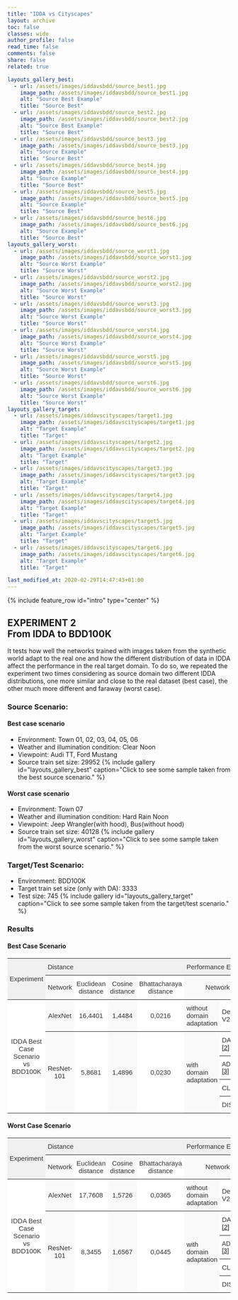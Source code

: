 ```yaml
---
title: "IDDA vs Cityscapes"
layout: archive
toc: false
classes: wide
author_profile: false
read_time: false
comments: false
share: false
related: true

layouts_gallery_best:
  - url: /assets/images/iddavsbdd/source_best1.jpg
    image_path: /assets/images/iddavsbdd/source_best1.jpg
    alt: "Source Best Example"
    title: "Source Best"
  - url: /assets/images/iddavsbdd/source_best2.jpg
    image_path: /assets/images/iddavsbdd/source_best2.jpg
    alt: "Source Best Example"
    title: "Source Best"
  - url: /assets/images/iddavsbdd/source_best3.jpg
    image_path: /assets/images/iddavsbdd/source_best3.jpg
    alt: "Source Example"
    title: "Source Best"
  - url: /assets/images/iddavsbdd/source_best4.jpg
    image_path: /assets/images/iddavsbdd/source_best4.jpg
    alt: "Source Example"
    title: "Source Best"
  - url: /assets/images/iddavsbdd/source_best5.jpg
    image_path: /assets/images/iddavsbdd/source_best5.jpg
    alt: "Source Example"
    title: "Source Best"
  - url: /assets/images/iddavsbdd/source_best6.jpg
    image_path: /assets/images/iddavsbdd/source_best6.jpg
    alt: "Source Example"
    title: "Source Best"
layouts_gallery_worst:
  - url: /assets/images/iddavsbdd/source_worst1.jpg
    image_path: /assets/images/iddavsbdd/source_worst1.jpg
    alt: "Source Worst Example"
    title: "Source Worst"
  - url: /assets/images/iddavsbdd/source_worst2.jpg
    image_path: /assets/images/iddavsbdd/source_worst2.jpg
    alt: "Source Worst Example"
    title: "Source Worst"
  - url: /assets/images/iddavsbdd/source_worst3.jpg
    image_path: /assets/images/iddavsbdd/source_worst3.jpg
    alt: "Source Worst Example"
    title: "Source Worst"
  - url: /assets/images/iddavsbdd/source_worst4.jpg
    image_path: /assets/images/iddavsbdd/source_worst4.jpg
    alt: "Source Worst Example"
    title: "Source Worst"
  - url: /assets/images/iddavsbdd/source_worst5.jpg
    image_path: /assets/images/iddavsbdd/source_worst5.jpg
    alt: "Source Worst Example"
    title: "Source Worst"
  - url: /assets/images/iddavsbdd/source_worst6.jpg
    image_path: /assets/images/iddavsbdd/source_worst6.jpg
    alt: "Source Worst Example"
    title: "Source Worst"
layouts_gallery_target:
  - url: /assets/images/iddavscityscapes/target1.jpg
    image_path: /assets/images/iddavscityscapes/target1.jpg
    alt: "Target Example"
    title: "Target"
  - url: /assets/images/iddavscityscapes/target2.jpg
    image_path: /assets/images/iddavscityscapes/target2.jpg
    alt: "Target Example"
    title: "Target"
  - url: /assets/images/iddavscityscapes/target3.jpg
    image_path: /assets/images/iddavscityscapes/target3.jpg
    alt: "Target Example"
    title: "Target"
  - url: /assets/images/iddavscityscapes/target4.jpg
    image_path: /assets/images/iddavscityscapes/target4.jpg
    alt: "Target Example"
    title: "Target"
  - url: /assets/images/iddavscityscapes/target5.jpg
    image_path: /assets/images/iddavscityscapes/target5.jpg
    alt: "Target Example"
    title: "Target"
  - url: /assets/images/iddavscityscapes/target6.jpg
    image_path: /assets/images/iddavscityscapes/target6.jpg
    alt: "Target Example"
    title: "Target"

last_modified_at: 2020-02-29T14:47:43+01:00
---
```

{% include feature_row id="intro" type="center" %}

## EXPERIMENT 2<br>From IDDA to BDD100K
It tests how well the networks trained with images taken from the synthetic world adapt to the real one and how the different distribution 
of data in IDDA affect the performance in the real target domain. To do so, we repeated the experiment two times considering as source domain 
two different IDDA distributions, one more similar and close to the real dataset (best case), the other much more different and faraway (worst case).


### Source Scenario: 
#### Best case scenario
- Environment: Town 01, 02, 03, 04, 05, 06
- Weather and illumination condition: Clear Noon
- Viewpoint: Audi TT, Ford Mustang
- Source train set size: 29952
{% include gallery id="layouts_gallery_best" caption="Click to see some sample taken from the best source scenario." %}
#### Worst case scenario
- Environment: Town 07
- Weather and illumination condition: Hard Rain Noon
- Viewpoint: Jeep Wrangler(with hood), Bus(without hood)
- Source train set size: 40128
{% include gallery id="layouts_gallery_worst" caption="Click to see some sample taken from the worst source scenario." %}

### Target/Test Scenario:
- Environment: BDD100K
- Target train set size (only with DA): 3333
- Test size: 745
{% include gallery id="layouts_gallery_target" caption="Click to see some sample taken from the target/test scenario." %}

### Results
#### Best Case Scenario
<style type="text/css">
.tg  {border-collapse:collapse;border-spacing:0;border-color:#ccc;}
.tg td{font-family:Arial, sans-serif;font-size:14px;padding:10px 5px;border-style:solid;border-width:0px;overflow:hidden;word-break:normal;border-top-width:1px;border-bottom-width:1px;border-color:#ccc;color:#333;background-color:#fff;}
.tg th{font-family:Arial, sans-serif;font-size:14px;font-weight:normal;padding:10px 5px;border-style:solid;border-width:0px;overflow:hidden;word-break:normal;border-top-width:1px;border-bottom-width:1px;border-color:#ccc;color:#333;background-color:#f0f0f0;}
.tg .tg-g1sy{background-color:#f9f9f9;font-size:15px;border-color:inherit;text-align:center;vertical-align:middle}
.tg .tg-8ot9{font-size:15px;border-color:inherit;text-align:center;vertical-align:top}
.tg .tg-zeup{background-color:#f9f9f9;font-style:italic;font-size:15px;border-color:inherit;text-align:center;vertical-align:middle}
.tg .tg-8jvv{font-size:15px;border-color:inherit;text-align:left;vertical-align:top}
.tg .tg-c3ow{border-color:inherit;text-align:center;vertical-align:top}
.tg .tg-yk9p{font-size:15px;border-color:inherit;text-align:center;vertical-align:middle}
.tg .tg-z8x8{background-color:#f9f9f9;font-size:15px;border-color:inherit;text-align:left;vertical-align:middle}
.tg .tg-4dm3{font-size:15px;border-color:inherit;text-align:left;vertical-align:middle}
.tg .tg-7xkh{background-color:#f9f9f9;font-style:italic;font-size:15px;border-color:inherit;text-align:center;vertical-align:top}
.tg .tg-0pky{border-color:inherit;text-align:left;vertical-align:top}
.tg .tg-abip{background-color:#f9f9f9;border-color:inherit;text-align:center;vertical-align:top}
</style>
<table class="tg">
  <tr>
    <th class="tg-yk9p" rowspan="2">Experiment </th>
    <th class="tg-8jvv" colspan="4">Distance</th>
    <th class="tg-8jvv" colspan="4">Performance Evaluation</th>
  </tr>
  <tr>
    <td class="tg-g1sy">Network</td>
    <td class="tg-yk9p">Euclidean<br>distance</td>
    <td class="tg-g1sy">Cosine<br>distance</td>
    <td class="tg-yk9p">Bhattacharaya<br>distance</td>
    <td class="tg-g1sy" colspan="2">Network</td>
    <td class="tg-g1sy">Code Available</td>
    <td class="tg-yk9p">mIoU (%)</td>
  </tr>
  <tr>
    <td class="tg-yk9p" rowspan="5">IDDA Best Case Scenario<br>vs<br>BDD100K </td>
    <td class="tg-g1sy">AlexNet</td>
    <td class="tg-yk9p">16,4401</td>
    <td class="tg-g1sy">1,4484</td>
    <td class="tg-yk9p">0,0216</td>
    <td class="tg-z8x8">without <br>domain <br>adaptation</td>
    <td class="tg-4dm3">DeepLab V2 <a href="https://arxiv.org/pdf/1606.00915.pdf">[1]</a></td>
    <td class="tg-zeup">(soon)</td>
    <td class="tg-yk9p">24,18</td>
  </tr>
  <tr>
    <td class="tg-g1sy" rowspan="4">ResNet-101</td>
    <td class="tg-yk9p" rowspan="4">5,8681</td>
    <td class="tg-g1sy" rowspan="4">1,4896</td>
    <td class="tg-yk9p" rowspan="4">0,0230</td>
    <td class="tg-z8x8" rowspan="4">with <br>domain<br>adaptation</td>
    <td class="tg-8jvv">DADA <a href="http://openaccess.thecvf.com/content_ICCV_2019/papers/Vu_DADA_Depth-Aware_Domain_Adaptation_in_Semantic_Segmentation_ICCV_2019_paper.pdf">[2]</a></td>
    <td class="tg-7xkh">(soon)</td>
    <td class="tg-8ot9">29,58</td>
  </tr>
  <tr>
    <td class="tg-0pky">ADVENT <a href="http://openaccess.thecvf.com/content_CVPR_2019/papers/Vu_ADVENT_Adversarial_Entropy_Minimization_for_Domain_Adaptation_in_Semantic_Segmentation_CVPR_2019_paper.pdf">[3]</a></td>
    <td class="tg-abip">(soon)</td>
    <td class="tg-c3ow">33,18</td>
  </tr>
  <tr>
    <td class="tg-4dm3">CLAN <a href="http://openaccess.thecvf.com/content_CVPR_2019/papers/Luo_Taking_a_Closer_Look_at_Domain_Shift_Category-Level_Adversaries_for_CVPR_2019_paper.pdf">[4]</a></td>
    <td class="tg-zeup">(soon)</td>
    <td class="tg-yk9p">33,47</td>
  </tr>
  <tr>
    <td class="tg-8jvv">DISE <a href="http://openaccess.thecvf.com/content_CVPR_2019/papers/Chang_All_About_Structure_Adapting_Structural_Information_Across_Domains_for_Boosting_CVPR_2019_paper.pdf">[5]</a></td>
    <td class="tg-7xkh">(soon)</td>
    <td class="tg-8ot9">40,09</td>
  </tr>
</table>

#### Worst Case Scenario
<style type="text/css">
.tg  {border-collapse:collapse;border-spacing:0;border-color:#ccc;}
.tg td{font-family:Arial, sans-serif;font-size:14px;padding:10px 5px;border-style:solid;border-width:0px;overflow:hidden;word-break:normal;border-top-width:1px;border-bottom-width:1px;border-color:#ccc;color:#333;background-color:#fff;}
.tg th{font-family:Arial, sans-serif;font-size:14px;font-weight:normal;padding:10px 5px;border-style:solid;border-width:0px;overflow:hidden;word-break:normal;border-top-width:1px;border-bottom-width:1px;border-color:#ccc;color:#333;background-color:#f0f0f0;}
.tg .tg-g1sy{background-color:#f9f9f9;font-size:15px;border-color:inherit;text-align:center;vertical-align:middle}
.tg .tg-8ot9{font-size:15px;border-color:inherit;text-align:center;vertical-align:top}
.tg .tg-zeup{background-color:#f9f9f9;font-style:italic;font-size:15px;border-color:inherit;text-align:center;vertical-align:middle}
.tg .tg-8jvv{font-size:15px;border-color:inherit;text-align:left;vertical-align:top}
.tg .tg-c3ow{border-color:inherit;text-align:center;vertical-align:top}
.tg .tg-yk9p{font-size:15px;border-color:inherit;text-align:center;vertical-align:middle}
.tg .tg-z8x8{background-color:#f9f9f9;font-size:15px;border-color:inherit;text-align:left;vertical-align:middle}
.tg .tg-4dm3{font-size:15px;border-color:inherit;text-align:left;vertical-align:middle}
.tg .tg-7xkh{background-color:#f9f9f9;font-style:italic;font-size:15px;border-color:inherit;text-align:center;vertical-align:top}
.tg .tg-0pky{border-color:inherit;text-align:left;vertical-align:top}
.tg .tg-abip{background-color:#f9f9f9;border-color:inherit;text-align:center;vertical-align:top}
</style>
<table class="tg">
  <tr>
    <th class="tg-yk9p" rowspan="2">Experiment </th>
    <th class="tg-8jvv" colspan="4">Distance</th>
    <th class="tg-8jvv" colspan="4">Performance Evaluation</th>
  </tr>
  <tr>
    <td class="tg-g1sy">Network</td>
    <td class="tg-yk9p">Euclidean<br>distance</td>
    <td class="tg-g1sy">Cosine<br>distance</td>
    <td class="tg-yk9p">Bhattacharaya<br>distance</td>
    <td class="tg-g1sy" colspan="2">Network</td>
    <td class="tg-g1sy">Code Available</td>
    <td class="tg-yk9p">mIoU (%)</td>
  </tr>
  <tr>
    <td class="tg-yk9p" rowspan="5">IDDA Best Case Scenario<br>vs<br>BDD100K </td>
    <td class="tg-g1sy">AlexNet</td>
    <td class="tg-yk9p">17,7608</td>
    <td class="tg-g1sy">1,5726</td>
    <td class="tg-yk9p">0,0365</td>
    <td class="tg-z8x8">without <br>domain <br>adaptation</td>
    <td class="tg-4dm3">DeepLab V2 <a href="https://arxiv.org/pdf/1606.00915.pdf">[1]</a></td>
    <td class="tg-zeup">(soon)</td>
    <td class="tg-yk9p">17,48</td>
  </tr>
  <tr>
    <td class="tg-g1sy" rowspan="4">ResNet-101</td>
    <td class="tg-yk9p" rowspan="4">8,3455</td>
    <td class="tg-g1sy" rowspan="4">1,6567</td>
    <td class="tg-yk9p" rowspan="4">0,0445</td>
    <td class="tg-z8x8" rowspan="4">with <br>domain<br>adaptation</td>
    <td class="tg-8jvv">DADA <a href="http://openaccess.thecvf.com/content_ICCV_2019/papers/Vu_DADA_Depth-Aware_Domain_Adaptation_in_Semantic_Segmentation_ICCV_2019_paper.pdf">[2]</a></td>
    <td class="tg-7xkh">(soon)</td>
    <td class="tg-8ot9">23,45</td>
  </tr>
  <tr>
    <td class="tg-0pky">ADVENT <a href="http://openaccess.thecvf.com/content_CVPR_2019/papers/Vu_ADVENT_Adversarial_Entropy_Minimization_for_Domain_Adaptation_in_Semantic_Segmentation_CVPR_2019_paper.pdf">[3]</a></td>
    <td class="tg-abip">(soon)</td>
    <td class="tg-c3ow">27,04</td>
  </tr>
  <tr>
    <td class="tg-4dm3">CLAN <a href="http://openaccess.thecvf.com/content_CVPR_2019/papers/Luo_Taking_a_Closer_Look_at_Domain_Shift_Category-Level_Adversaries_for_CVPR_2019_paper.pdf">[4]</a></td>
    <td class="tg-zeup">(soon)</td>
    <td class="tg-yk9p">30,70</td>
  </tr>
  <tr>
    <td class="tg-8jvv">DISE <a href="http://openaccess.thecvf.com/content_CVPR_2019/papers/Chang_All_About_Structure_Adapting_Structural_Information_Across_Domains_for_Boosting_CVPR_2019_paper.pdf">[5]</a></td>
    <td class="tg-7xkh">(soon)</td>
    <td class="tg-8ot9">31,37</td>
  </tr>
</table>